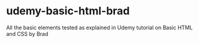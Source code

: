 # udemy-basic-html-brad
All the basic elements tested as explained in Udemy tutorial on Basic HTML and CSS by Brad
